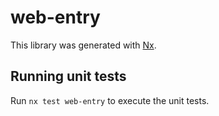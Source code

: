 # web-entry

This library was generated with [Nx](https://nx.dev).

## Running unit tests

Run `nx test web-entry` to execute the unit tests.
